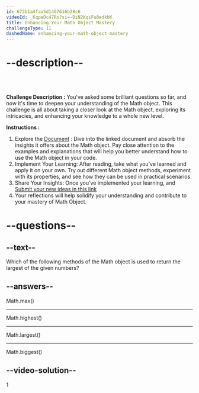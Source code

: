 ```yaml
---
id: 673b1a4faa5d1467616b28c6
videoId: _KqpeDc47Ro?si=-DiN2KqiFu0edkbK
title: Enhancing Your Math Object Mastery
challengeType: 11
dashedName: enhancing-your-math-object-mastery
---
```


# --description--

<br>
<br>

**Challenge Description :** 
You've asked some brilliant questions so far, and now it's time to deepen your understanding of the Math object. This challenge is all about taking a closer look at the Math object, exploring its intricacies, and enhancing your knowledge to a whole new level.

**Instructions :**

1. Explore the <span style="color:blue;">[Document](https://docs.google.com/document/d/1bWFn5FSjzgvYOwHWwXKmKFOAuLCGD-OqLBwWB8aoup4/edit)</span> : Dive into the linked document and absorb the insights it offers about the Math object. Pay close attention to the examples and explanations that will help you better understand how to use the Math object in your code.
2. Implement Your Learning: After reading, take what you’ve learned and apply it on your own. Try out different Math object methods, experiment with its properties, and see how they can be used in practical scenarios.
3. Share Your Insights: Once you’ve implemented your learning, and <span style="color:blue;">[Submit your new ideas in this link](https://forms.gle/29q9d8LJqMwbcyzV9)</span>
4. Your reflections will help solidify your understanding and contribute to your mastery of Math Object.

# --questions--

## --text--

Which of the following methods of the Math object is used to return the largest of the given numbers?

## --answers--

Math.max()

---

Math.highest()

---

Math.largest()

---

Math.biggest()


## --video-solution--

1
